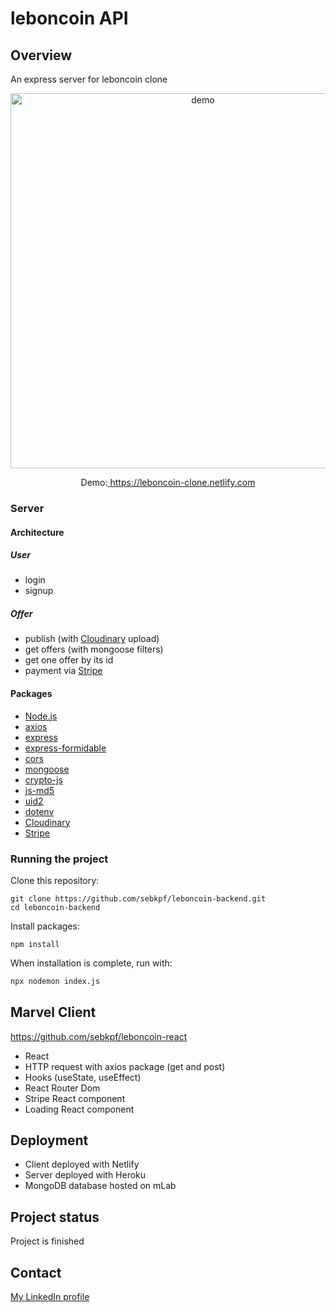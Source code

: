 # leboncoin API

## Overview

An express server for leboncoin clone

<p align="center">
	<img
			width="600"
			alt="demo"
			src="https://github.com/sebkpf/leboncoin-react/blob/master/documentation/demo.png">
</p>

<p align="center">
  Demo:<a href="https://leboncoin-clone.netlify.com" target="_blank"> https://leboncoin-clone.netlify.com</a>
</p>

### Server

#### Architecture

##### User

- login
- signup

##### Offer

- publish (with <a href="https://cloudinary.com" target="\_blank">Cloudinary</a> upload)
- get offers (with mongoose filters)
- get one offer by its id
- payment via <a href="https://stripe.com" target="\_blank">Stripe</a>

#### Packages

- <a href="https://nodejs.org/en/" target="\_blank">Node.js</a>
- <a href="https://www.npmjs.com/package/axios" target="\_blank">axios</a>
- <a href="https://www.npmjs.com/package/express" target="\_blank">express</a>
- <a href="https://www.npmjs.com/package/express-formidable" target="\_blank">express-formidable</a>
- <a href="https://www.npmjs.com/package/cors" target="\_blank">cors</a>
- <a href="https://www.npmjs.com/package/mongoose" target="\_blank">mongoose</a>
- <a href="https://www.npmjs.com/package/crypto-js" target="\_blank">crypto-js</a>
- <a href="https://www.npmjs.com/package/js-md5" target="\_blank">js-md5</a>
- <a href="https://www.npmjs.com/package/uid2" target="\_blank">uid2</a>
- <a href="https://www.npmjs.com/package/dotenv" target="\_blank">dotenv</a>
- <a href="https://www.npmjs.com/package/cloudinary" target="\_blank">Cloudinary</a>
- <a href="https://www.npmjs.com/package/stripe" target="\_blank">Stripe</a>

### Running the project

Clone this repository:

```
git clone https://github.com/sebkpf/leboncoin-backend.git
cd leboncoin-backend
```

Install packages:

```
npm install
```

When installation is complete, run with:

```bash
npx nodemon index.js
```

## Marvel Client

<a href="https://github.com/sebkpf/leboncoin-react">https://github.com/sebkpf/leboncoin-react</a>

- React
- HTTP request with axios package (get and post)
- Hooks (useState, useEffect)
- React Router Dom
- Stripe React component
- Loading React component

## Deployment

- Client deployed with Netlify
- Server deployed with Heroku
- MongoDB database hosted on mLab

## Project status

Project is finished

## Contact

<a href="https://www.linkedin.com/in/sebastienkempf/" target="_blank">My LinkedIn profile</a>
